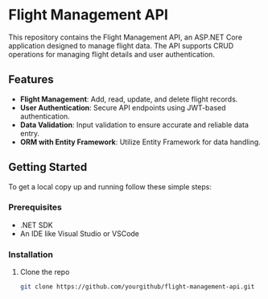 # Flight Management API

This repository contains the Flight Management API, an ASP.NET Core application designed to manage flight data. The API supports CRUD operations for managing flight details and user authentication.

## Features

- **Flight Management**: Add, read, update, and delete flight records.
- **User Authentication**: Secure API endpoints using JWT-based authentication.
- **Data Validation**: Input validation to ensure accurate and reliable data entry.
- **ORM with Entity Framework**: Utilize Entity Framework for data handling.

## Getting Started

To get a local copy up and running follow these simple steps:

### Prerequisites

- .NET SDK
- An IDE like Visual Studio or VSCode

### Installation

1. Clone the repo
   ```sh
   git clone https://github.com/yourgithub/flight-management-api.git
